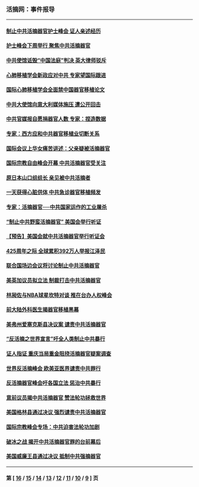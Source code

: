 ### 活摘网：事件报导
---
#### [制止中共活摘器官护士峰会 证人亲述经历](../../pages/nf5877/n13859007.md?11120430) 
#### [护士峰会下周举行 聚焦中共活摘器官](../../pages/nf5877/n13855418.md?11120430) 
#### [中共使馆诋毁“中国法庭”判决 英大律师驳斥](../../pages/nf5877/n13833945.md?11120430) 
#### [心肺移植学会新政应对中共 专家望国际跟进](../../pages/nf5877/n13829043.md?11120430) 
#### [国际心肺移植学会全面禁中国器官移植论文](../../pages/nf5877/n13827785.md?11120430) 
#### [中共大使馆向意大利媒体施压 遭公开回击](../../pages/nf5877/n13826038.md?11120430) 
#### [中共官媒报自愿捐器官人数 专家：捏造数据](../../pages/nf5877/n13814130.md?11120430) 
#### [专家：西方应和中共器官移植业切断关系](../../pages/nf5877/n13772828.md?11120430) 
#### [国际会议上华女痛苦讲述：父亲疑被活摘器官](../../pages/nf5877/n13771583.md?11120430) 
#### [国际宗教自由峰会开幕 中共活摘器官受关注](../../pages/nf5877/n13769995.md?11120430) 
#### [原日本山口组组长 亲见被中共活摘者](../../pages/nf5877/n13767360.md?11120430) 
#### [一天获得心脏供体 中共急诊器官移植频发](../../pages/nf5877/n13764689.md?11120430) 
#### [专家：活摘器官──中共国家运作的工业屠杀](../../pages/nf5877/n13761178.md?11120430) 
#### [“制止中共野蛮活摘器官” 美国会举行听证](../../pages/nf5877/n13735831.md?11120430) 
#### [【预告】美国会就中共活摘器官举行听证会](../../pages/nf5877/n13732843.md?11120430) 
#### [425周年之际 全球累积392万人举报江泽民](../../pages/nf5877/n13719232.md?11120430) 
#### [联合国场边会议将讨论制止中共活摘器官](../../pages/nf5877/n13656361.md?11120430) 
#### [美英加议员拟立法 制裁打击中共活摘器官](../../pages/nf5877/n13430251.md?11120430) 
#### [林昶佐与NBA球星坎特对谈 推在台办人权峰会](../../pages/nf5877/n13414467.md?11120430) 
#### [前大陆外科医生揭器官移植黑幕](../../pages/nf5877/n13401416.md?11120430) 
#### [美弗州爱塞克斯县决议案 谴责中共活摘器官](../../pages/nf5877/n13320919.md?11120430) 
#### [“反活摘之世界宣言”吁全人类制止中共暴行](../../pages/nf5877/n13259730.md?11120430) 
#### [证人指证 重庆当局重金阻挠活摘器官疑案调查](../../pages/nf5877/n13259127.md?11120430) 
#### [世界反活摘峰会 欧美亚医界谴责中共罪行](../../pages/nf5877/n13253550.md?11120430) 
#### [反活摘器官峰会吁各国立法 惩治中共暴行](../../pages/nf5877/n13245052.md?11120430) 
#### [意前议员揭中共活摘器官 赞法轮功拯救世界](../../pages/nf5877/n13203445.md?11120430) 
#### [美国格林县通过决议 强烈谴责中共活摘器官](../../pages/nf5877/n13119367.md?11120430) 
#### [国际宗教峰会专场：中共迫害法轮功加剧](../../pages/nf5877/n13088279.md?11120430) 
#### [破冰之战 揭开中共活摘器官罪的台前幕后](../../pages/nf5877/n13082457.md?11120430) 
#### [美国威廉王县通过决议 抵制中共强摘器官](../../pages/nf5877/n13056521.md?11120430) 

---
#### 第 [ [16](./16.md?11120430) / [15](./15.md?11120430) / [14](./14.md?11120430) / [13](./13.md?11120430) / [12](./12.md?11120430) / [11](./11.md?11120430) / [10](./10.md?11120430) / [9](./9.md?11120430) ] 页
